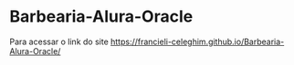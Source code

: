 # Barbearia-Alura-Oracle
Para acessar o link do site https://francieli-celeghim.github.io/Barbearia-Alura-Oracle/

